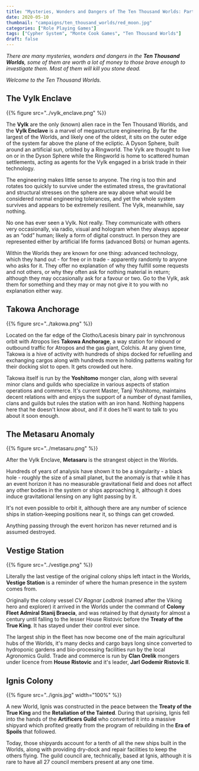 ```yaml
---
title: "Mysteries, Wonders and Dangers of The Ten Thousand Worlds: Part 2"
date: 2020-05-10
thumbnail: "campaigns/ten_thousand_worlds/red_moon.jpg"
categories: ["Role Playing Games"]
tags: ["Cypher System", "Monte Cook Games", "Ten Thousand Worlds"]
draft: false
---
```


_There are many mysteries, wonders and dangers in the **Ten Thousand Worlds**, some of them are worth a lot of money to those brave enough to investigate them. Most of them will kill you stone dead._

_Welcome to the Ten Thousand Worlds._

## The Vylk Enclave

{{% figure src="../vylk_enclave.png" %}}

The **Vylk** are the only (known) alien race in the Ten Thousand Worlds, and the **Vylk Enclave** is a marvel of megastructure engineering. By far the largest of the Worlds, and likely one of the oldest, it sits on the outer edge of the system far above the plane of the ecliptic. A Dyson Sphere, built around an artificial sun, orbited by a Ringworld. The Vylk  are thought to live on or in the Dyson Sphere while the Ringworld is home to scattered human settlements, acting as agents for the Vylk engaged in a brisk trade in their technology. 

The engineering makes little sense to anyone. The ring is too thin and rotates too quickly to survive under the estimated stress, the gravitational and structural stresses on the sphere are way above what would be considered normal engineering tolerances, and yet the whole system survives and appears to be extremely resilient. The Vylk, meanwhile, say nothing. 

No one has ever seen a Vylk. Not really. They communicate with others very occasionally, via radio, visual and hologram when they always appear as an “odd” human; likely a form of digital construct. In person they are represented either by artificial life forms (advanced Bots) or human agents. 

Within the Worlds they are known for one thing: advanced technology, which they hand out - for free or in trade - apparently randomly to anyone who asks for it. They offer no explanation of why they fulfill some requests and not others, or why they often ask for nothing material in return; although they may occasionally ask for a favour or two. Go to the Vylk, ask them for something and they may or may not give it to you with no explanation either way. 

## Takowa Anchorage

{{% figure src="../takowa.png" %}}

Located on the far edge of the Clotho/Lacesis binary pair in synchronous orbit with Atropos lies **Takowa Anchorage**, a way station for inbound or outbound traffic for Atropos and the gas giant, Colchis. At any given time, Takowa is a hive of activity with hundreds of ships docked for refuelling and exchanging cargos along with hundreds more in holding patterns waiting for their docking slot to open. It gets crowded out here.

Takowa itself is run by the **Yoshitomo** monger clan, along with several minor clans and guilds who specialize in various aspects of station operations and commerce. It's current Master, Tanji Yoshitomo, maintains decent relations with and enjoys the support of a number of dynast families, clans and guilds but rules the station with an iron hand. Nothing happens here that he doesn't know about, and if it does he'll want to talk to you about it soon enough.

## The Metasaru Anomaly

{{% figure src="../metasaru.png" %}}

After the Vylk Enclave, **Metasaru** is the strangest object in the Worlds.

Hundreds of years of analysis have shown it to be a singularity - a black hole - roughly the size of a small planet, but the anomaly is that while it has an event horizon it has no measurable gravitational field and does not affect any other bodies in the system or ships approaching it, although it does induce gravitational lensing on any light passing by it.

It's not even possible to orbit it, although there are any number of science ships in station-keeping positions near it, so things can get crowded.

Anything passing through the event horizon has never returned and is assumed destroyed.

## Vestige Station

{{% figure src="../vestige.png" %}}

Literally the last vestige of the original colony ships left intact in the Worlds, **Vestige Station** is a reminder of where the human presence in the system comes from.

Originally the colony vessel _CV Ragnar Lodbrok_ (named after the Viking hero and explorer) it arrived in the Worlds under the command of **Colony Fleet Admiral Stanij Braecia**, and was retained by that dynasty for almost a century until falling to the lesser House Ristovic before the **Treaty of the True King**. It has stayed under their control ever since.

The largest ship in the fleet has now become one of the main agricultural hubs of the Worlds, it's many decks and cargo bays long since converted to hydroponic gardens and bio-processing facilities run by the local Agronomics Guild. Trade and commerce is run by **Clan Orelik** mongers under licence from **House Ristovic** and it's leader, **Jarl Godemir Ristovic II**.

## Ignis Colony

{{% figure src="../ignis.jpg" width="100%" %}}

A new World, Ignis was constructed in the peace between the **Treaty of the True King** and the **Retaliation of the Tainted**. During that uprising, Ignis fell into the hands of the **Artificers Guild** who converted it into a massive shipyard which profited greatly from the program of rebuilding in the **Era of Spoils** that followed.

Today, those shipyards account for a tenth of all the new ships built in the Worlds, along with providing dry-dock and repair facilities to keep the others flying. The guild council are, technically, based at Ignis, although it is rare to have all 27 council members present at any one time.